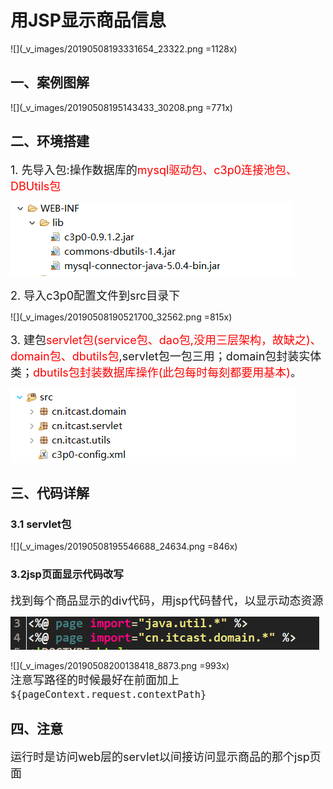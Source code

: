 # 用JSP显示商品信息  
![](_v_images/20190508193331654_23322.png =1128x)  
## 一、案例图解  
![](_v_images/20190508195143433_30208.png =771x)  
## 二、环境搭建  
<font size=4>1. 先导入包:操作数据库的<font color=red>mysql驱动包、c3p0连接池包、DBUtils包</font></font>  
  
![](_v_images/20190508195238662_2744.png)
  
<font size=4>2. 导入c3p0配置文件到src目录下</font>  
  
![](_v_images/20190508190521700_32562.png =815x)  
  
<font size=4>3. 建包<font color=red>servlet包(service包、dao包,没用三层架构，故缺之)、domain包、dbutils包</font>,servlet包一包三用；domain包封装实体类；<font color=red>dbutils包封装数据库操作(此包每时每刻都要用基本)</font>。</font>  
  
![](_v_images/20190508195451961_6902.png)
## 三、代码详解
### 3.1 servlet包  
![](_v_images/20190508195546688_24634.png =846x)  
### 3.2jsp页面显示代码改写  
<font size=4>找到每个商品显示的div代码，用jsp代码替代，以显示动态资源</font>  
  
![](_v_images/20190508195759598_19175.png)  
  
![](_v_images/20190508200138418_8873.png =993x)  
<font size=4>注意写路径的时候最好在前面加上`${pageContext.request.contextPath}`</font>  
## 四、注意  
<font size=4>运行时是访问web层的servlet以间接访问显示商品的那个jsp页面</font> 

